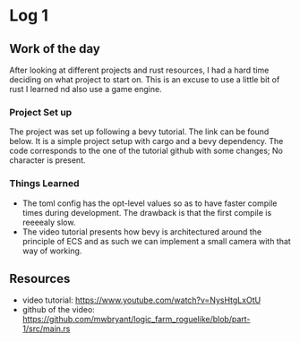 # Log 1

## Work of the day
After looking at different projects and rust resources, I had a hard time deciding on what project to start on. This is an excuse to use a little bit of rust I learned nd also use a game engine.

### Project Set up

The project was set up following a bevy tutorial. The link can be found below. It is a simple project setup with cargo and a bevy dependency. The code corresponds to the one of the tutorial github with some changes; No character is present.

### Things Learned
- The toml config has the opt-level values so as to have faster compile times during development. The drawback is that the first compile is reeeealy slow.
- The video tutorial presents how bevy is architectured around the principle of ECS and as such we can implement a small camera with that way of working.

## Resources
- video tutorial: https://www.youtube.com/watch?v=NysHtgLxOtU
- github of the video: https://github.com/mwbryant/logic_farm_roguelike/blob/part-1/src/main.rs